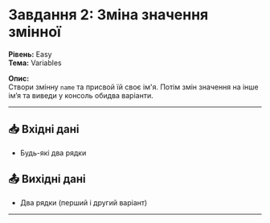 # Завдання 2: Зміна значення змінної

**Рівень:** Easy  
**Тема:** Variables  

**Опис:**  
Створи змінну `name` та присвой їй своє ім'я. Потім змін значення на інше ім’я та виведи у консоль обидва варіанти.

---

## 📥 Вхідні дані
- Будь-які два рядки

## 📤 Вихідні дані
- Два рядки (перший і другий варіант)

---
